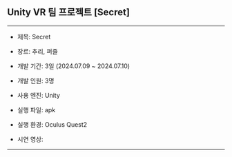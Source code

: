 ## Unity VR 팀 프로젝트 [Secret]
<hr/>

* 제목: Secret

* 장르: 추리, 퍼즐

* 개발 기간: 3일 (2024.07.09 ~ 2024.07.10)

* 개발 인원: 3명

* 사용 엔진: Unity

* 실행 파일: apk

* 실행 환경: Oculus Quest2

* 시연 영상: 

<hr/>

